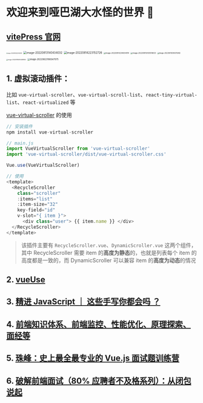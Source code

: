 # 欢迎来到哑巴湖大水怪的世界 👏

## [vitePress 官网](https://vitepress.vuejs.org/guide/markdown)

<img src="https://xiejie-typora.oss-cn-chengdu.aliyuncs.com/2022-08-14-142005.png" alt="image-20220814222004395" style="zoom: 20%;" />

<img src="https://xiejie-typora.oss-cn-chengdu.aliyuncs.com/2022-08-13-060434.png" alt="image-20220813140434032" style="zoom:50%;" />
<img src="https://xiejie-typora.oss-cn-chengdu.aliyuncs.com/2022-08-14-143153.png" alt="image-20220814223152726" style="zoom: 50%;" />
<img src="https://xiejie-typora.oss-cn-chengdu.aliyuncs.com/2022-08-14-154655.png" alt="image-20220814234654914" style="zoom:33%;" />
<img src="https://xiejie-typora.oss-cn-chengdu.aliyuncs.com/2022-08-15-013519.png" alt="image-20220815093518833" style="zoom:33%;" />
<img src="https://xiejie-typora.oss-cn-chengdu.aliyuncs.com/2022-08-15-014216.png" alt="image-20220815094215982" style="zoom:30%;" />
<img src="https://xiejie-typora.oss-cn-chengdu.aliyuncs.com/2022-08-15-014459.png" alt="image-20220815094458940" style="zoom:25%;" />
<img src="https://xiejie-typora.oss-cn-chengdu.aliyuncs.com/2022-08-23-100047.png" alt="image-20220823180047075" style="zoom:40%;" />

## 1. 虚拟滚动插件：

比如 `vue-virtual-scroller`、`vue-virtual-scroll-list`、`react-tiny-virtual-list`、`react-virtualized` 等

[vue-virtual-scroller](https://github.com/Akryum/vue-virtual-scroller) 的使用

```js
// 安装插件
npm install vue-virtual-scroller

// main.js
import VueVirtualScroller from 'vue-virtual-scroller'
import 'vue-virtual-scroller/dist/vue-virtual-scroller.css'

Vue.use(VueVirtualScroller)

// 使用
<template>
  <RecycleScroller
    class="scroller"
    :items="list"
    :item-size="32"
    key-field="id"
    v-slot="{ item }">
      <div class="user"> {{ item.name }} </div>
  </RecycleScroller>
</template>
```

> 该插件主要有 `RecycleScroller.vue`、`DynamicScroller.vue` 这两个组件，其中 RecycleScroller 需要 item 的**高度为静态**的，也就是列表每个 item 的高度都是一致的，而 DynamicScroller 可以兼容 item 的**高度为动态**的情况

## 2. [vueUse](https://vueuse.org/core/useDraggable/)

## 3. [精进 JavaScript ｜ 这些手写你都会吗 ？](https://mp.weixin.qq.com/s/e3m_dS37HqiFvPefYH5Jrg)

## 4. [前端知识体系、前端监控、性能优化、原理探索、面经等](https://github.com/xy-sea/blog)

## 5. [珠峰：史上最全最专业的 Vue.js 面试题训练营](https://www.bilibili.com/video/BV1YE411u7m4/?from=search&seid=14891340203736945411)

## 6. [破解前端面试（80% 应聘者不及格系列）：从闭包说起](https://juejin.cn/post/6844903474212143117)
